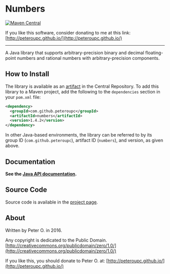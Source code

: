 Numbers
====

[![Maven Central](https://img.shields.io/maven-central/v/com.github.peteroupc/numbers.svg?style=plastic)](https://search.maven.org/#search|ga|1|g%3A%22com.github.peteroupc%22%20AND%20a%3A%22numbers%22)

If you like this software, consider donating to me at this link: [http://peteroupc.github.io/](http://peteroupc.github.io/)

----

A Java library that supports arbitrary-precision binary and decimal floating-point numbers and rational numbers with arbitrary-precision components.

How to Install
---------
The library is available
as an [artifact](https://search.maven.org/#search|ga|1|g%3A%22com.github.peteroupc%22%20AND%20a%3A%22numbers%22) in the Central Repository. To add this library to a Maven
project, add the following to the `dependencies` section in your `pom.xml` file:

```xml
<dependency>
  <groupId>com.github.peteroupc</groupId>
  <artifactId>numbers</artifactId>
  <version>1.4.2</version>
</dependency>
```

In other Java-based environments, the library can be referred to by its
group ID (`com.github.peteroupc`), artifact ID (`numbers`), and version, as given above.

Documentation
------------

**See the [Java API documentation](https://peteroupc.github.io/Numbers/api/).**

Source Code
---------
Source code is available in the [project page](https://github.com/peteroupc/Numbers-Java).

About
-----------

Written by Peter O. in 2016.

Any copyright is dedicated to the Public Domain.
[http://creativecommons.org/publicdomain/zero/1.0/](http://creativecommons.org/publicdomain/zero/1.0/)

If you like this, you should donate to Peter O.
at: [http://peteroupc.github.io/](http://peteroupc.github.io/)

